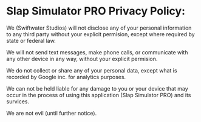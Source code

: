 # Slap Simulator PRO Privacy Policy:
We (Swiftwater Studios) will not disclose any of your personal information to any third party without your explicit permision, except where required by state or federal law.

We will not send text messages, make phone calls, or communicate with any other device in any way, without your explicit permision.

We do not collect or share any of your personal data, except what is recorded by Google inc. for analytics purposes.

We can not be held liable for any damage to you or your device that may occur in the process of using this application (Slap Simulator PRO) and its survices.

We are not evil (until further notice).
